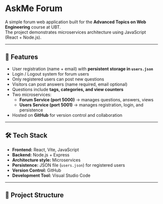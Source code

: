 # AskMe Forum

A simple forum web application built for the **Advanced Topics on Web Engineering** course at UBT.  
The project demonstrates microservices architecture using JavaScript (React + Node.js).

---

## 🚀 Features
- User registration (name + email) with **persistent storage in `users.json`**
- Login / Logout system for forum users
- Only registered users can post new questions
- Visitors can post answers (name required, email optional)
- Questions include **tags, categories, and view counters**
- Two microservices:
  - **Forum Service (port 5000)** → manages questions, answers, views
  - **Users Service (port 5001)** → manages registration, login, and persistence
- Hosted on **GitHub** for version control and collaboration

---

## 🛠️ Tech Stack
- **Frontend:** React, Vite, JavaScript
- **Backend:** Node.js + Express
- **Architecture style:** Microservices
- **Persistence:** JSON file (`users.json`) for registered users
- **Version Control:** GitHub
- **Development Tool:** Visual Studio Code

---

## 📂 Project Structure

